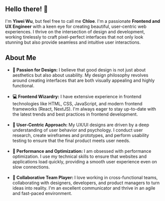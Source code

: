 <section>
  <h2>Hello there! 👋 </h2>
  <p>I'm <b>Yiwei Wu</b>, but feel free to call me <b>Chloe</b>. I'm a passionate <b>Frontend and UX Engineer</b> with a keen eye for creating beautiful, user-centric web experiences. I thrive on the intersection of design and development, working tirelessly to craft pixel-perfect interfaces that not only look stunning but also provide seamless and intuitive user interactions.
  </p>
</section>
<section>
  <h2>About Me</h2>
  <ul>
    <li><b>🌟 Passion for Design:</b> I believe that good design is not just about aesthetics but also about usability. My design philosophy revolves around creating interfaces that are both visually appealing and highly functional.</li>
  <br/>
    <li><b>💻 Frontend Wizardry:</b> I have extensive experience in frontend technologies like HTML, CSS, JavaScript, and modern frontend frameworks (React, NextJS). I'm always eager to stay up-to-date with the latest trends and best practices in frontend development.</li>
      <br/>
    <li><b>🎨 User-Centric Approach:</b> My UX/UI designs are driven by a deep understanding of user behavior and psychology. I conduct user research, create wireframes and prototypes, and perform usability testing to ensure that the final product meets user needs.</li>
      <br/>
    <li><b>🚀 Performance and Optimization: </b> I am obsessed with performance optimization. I use my technical skills to ensure that websites and applications load quickly, providing a smooth user experience even on slow connections.</li>
      <br/>
    <li><b>🤝 Collaborative Team Player: </b> I love working in cross-functional teams, collaborating with designers, developers, and product managers to turn ideas into reality. I'm an excellent communicator and thrive in an agile and fast-paced environment.</li>
  </ul>
  
</section>

<!--
**Chloe-Wu/Chloe-Wu** is a ✨ _special_ ✨ repository because its `README.md` (this file) appears on your GitHub profile.

Here are some ideas to get you started:

- 🔭 I’m currently working on ...
- 🌱 I’m currently learning ...
- 👯 I’m looking to collaborate on ...
- 🤔 I’m looking for help with ...
- 💬 Ask me about ...
- 📫 How to reach me: ...
- 😄 Pronouns: ...
- ⚡ Fun fact: ...
-->
